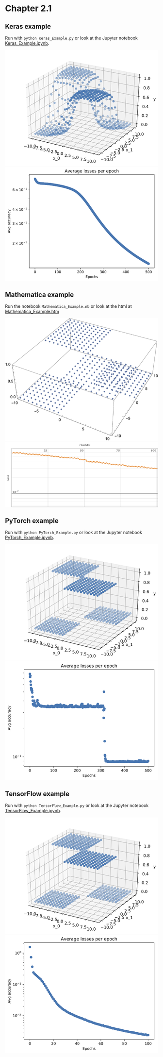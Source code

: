 # Chapter 2.1

## Keras example
Run with `python Keras_Example.py` or look at the Jupyter notebook [Keras_Example.ipynb](./Keras_Example/Keras_Example.ipynb).

![Prediction Keras](./Keras_Example/example_function.png "Predicted region of stability.")
![Loss Keras](Keras_Example/example_loss.png "Loss for function in Keras.")

## Mathematica example
Run the notebook `Mathematica_Example.nb` or look at the html at [Mathematica_Example.htm](Mathematica_Example/Mathematica_Example.htm)

![Prediction Mathematica](Mathematica_Example/example_function.png "Predicted region of stability.")
![Loss Mathematica](Mathematica_Example/example_loss.png "Loss for function in Keras.")

## PyTorch example
Run with `python PyTorch_Example.py` or look at the Jupyter notebook [PyTorch_Example.ipynb](PyTorch_Example/PyTorch_Example.ipynb).

![Prediction PyTorch](PyTorch_Example/example_function.png "Predicted region of stability.")
![Loss PyTorch](PyTorch_Example/example_loss.png "Loss for function in Keras.")

## TensorFlow example
Run with `python TensorFlow_Example.py` or look at the Jupyter notebook [TensorFlow_Example.ipynb](TensorFlow_Example/TensorFlow_Example.ipynb).

![Prediction Tensorflow](TensorFlow_Example/example_function.png "Predicted region of stability.")
![Loss Tensorflow](TensorFlow_Example/example_loss.png "Loss for function in Keras.")